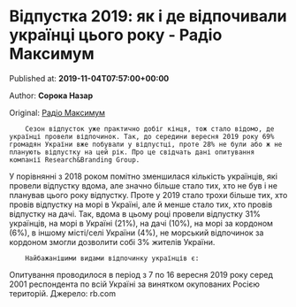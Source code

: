 
# Відпустка 2019: як і де відпочивали українці цього року - Радіо Максимум

Published at: **2019-11-04T07:57:00+00:00**

Author: **Сорока Назар**

Original: [Радіо Максимум](https://maximum.fm/vidpustka-2019-yak-i-de-vidpochivali-ukrayinci-cogo-roku_n169003)


        Сезон відпусток уже практично добіг кінця, тож стало відомо, де українці провели відпочинок. Так, до середини вересня 2019 року 69% громадян України вже побували у відпустці, проте 28% не були або ж не планують відпустку на цей рік. Про це свідчать дані опитування компанії Research&Branding Group.
      
У порівнянні з 2018 роком помітно зменшилася кількість українців, які провели відпустку вдома, але значно більше стало тих, хто не був і не планував цього року відпустку. Проте у 2019 стало трохи більше тих, хто провів відпустку на морі в Україні, але й менше стало тих, хто провів відпустку на дачі.
Так, вдома в цьому році провели відпустку 31% українців, на морі в Україні (21%), на дачі (10%), на морі за кордоном (6%), в іншому місті/селі України (4%), не морський відпочинок за кордоном змогли дозволити собі 3% жителів України.

        Найбажанішими видами відпочинку українців є:
      
Опитування проводилося в період з 7 по 16 вересня 2019 року серед 2001 респондента по всій Україні за винятком окупованих Росією територій.
Джерело: rb.com
